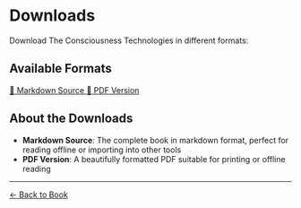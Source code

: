 # Downloads

Download The Consciousness Technologies in different formats:

## Available Formats

<div class="download-buttons">
    <a href="40_The_Consciousness_Technologies.md" class="download-btn">
        📝 Markdown Source
    </a>
    <a href="40_The_Consciousness_Technologies.pdf" class="download-btn secondary">
        📄 PDF Version
    </a>
</div>

## About the Downloads

- **Markdown Source**: The complete book in markdown format, perfect for reading offline or importing into other tools
- **PDF Version**: A beautifully formatted PDF suitable for printing or offline reading

---

[← Back to Book](../index.md)
